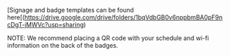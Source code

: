 [Signage and badge templates can be found here[(https://drive.google.com/drive/folders/1bqVdbGB0v6nppbmBA0pF9ncDgT-jMWVc?usp=sharing)

NOTE: We recommend placing a QR code with your schedule and wi-fi information on the back of the badges.
